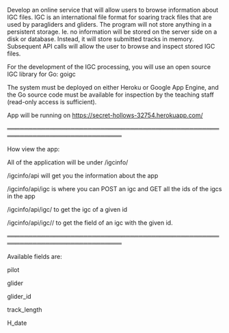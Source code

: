 Develop an online service that will allow users to browse information about IGC files. IGC is an international file format for soaring track files that are used by paragliders and gliders. The program will not store anything in a persistent storage. Ie. no information will be stored on the server side on a disk or database. Instead, it will store submitted tracks in memory. Subsequent API calls will allow the user to browse and inspect stored IGC files.

For the development of the IGC processing, you will use an open source IGC library for Go: goigc

The system must be deployed on either Heroku or Google App Engine, and the Go source code must be available for inspection by the teaching staff (read-only access is sufficient).

App will be running on https://secret-hollows-32754.herokuapp.com/

═════════════════════════════════════════════════════════════════════════════

How view the app:

All of the application will be under /igcinfo/

/igcinfo/api will get you the information about the app

/igcinfo/api/igc is where you can POST an igc and GET all the ids of the igcs in the app

/igcinfo/api/igc/<id> to get the igc of a given id
  
/igcinfo/api/igc/<id>/<field> to get the field of an igc with the given id.
  
═════════════════════════════════════════════════════════════════════════════
  
Available fields are:

  pilot
  
  glider
  
  glider_id
  
  track_length
  
  H_date
